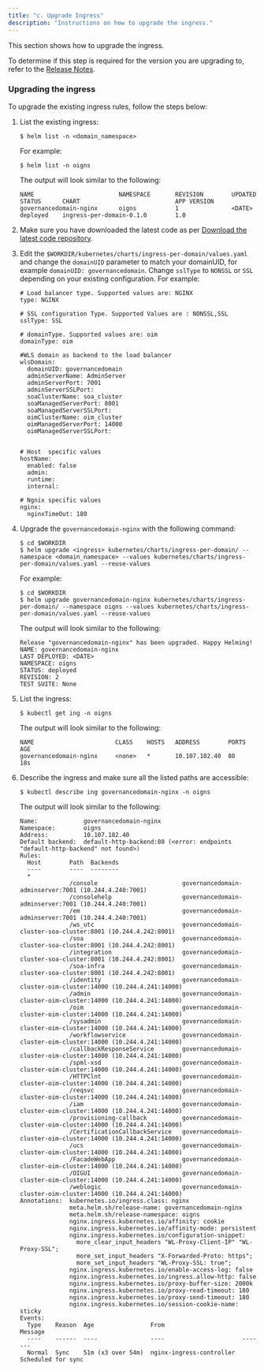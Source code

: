 ```yaml
---
title: "c. Upgrade Ingress"
description: "Instructions on how to upgrade the ingress."
---
```


This section shows how to upgrade the ingress.

To determine if this step is required for the version you are upgrading to, refer to the [Release Notes](../../release-notes).


### Upgrading the ingress

To upgrade the existing ingress rules, follow the steps below:

1. List the existing ingress:

   ```
   $ helm list -n <domain_namespace>
   ```
   
   For example:
   
   ```
   $ helm list -n oigns
   ```
   
   The output will look similar to the following:
   
   ```
   NAME                        NAMESPACE       REVISION        UPDATED    STATUS      CHART                           APP VERSION
   governancedomain-nginx      oigns           1               <DATE>     deployed    ingress-per-domain-0.1.0        1.0
   ```

1. Make sure you have downloaded the latest code as per [Download the latest code repository](../patch-an-image/#download-the-latest-code-repository).

1. Edit the `$WORKDIR/kubernetes/charts/ingress-per-domain/values.yaml` and change the `domainUID` parameter to match your domainUID, for example `domainUID: governancedomain`. Change `sslType` to `NONSSL` or `SSL` depending on your existing configuration. For example:

   ```
   # Load balancer type. Supported values are: NGINX
   type: NGINX

   # SSL configuration Type. Supported Values are : NONSSL,SSL
   sslType: SSL

   # domainType. Supported values are: oim
   domainType: oim

   #WLS domain as backend to the load balancer
   wlsDomain:
     domainUID: governancedomain
     adminServerName: AdminServer
     adminServerPort: 7001
     adminServerSSLPort:
     soaClusterName: soa_cluster
     soaManagedServerPort: 8001
     soaManagedServerSSLPort:
     oimClusterName: oim_cluster
     oimManagedServerPort: 14000
     oimManagedServerSSLPort:


   # Host  specific values
   hostName:
     enabled: false
     admin:
     runtime:
     internal:

   # Ngnix specific values
   nginx:
     nginxTimeOut: 180
   ```

1. Upgrade the `governancedomain-nginx` with the following command:

   ```
   $ cd $WORKDIR
   $ helm upgrade <ingress> kubernetes/charts/ingress-per-domain/ --namespace <domain_namespace> --values kubernetes/charts/ingress-per-domain/values.yaml --reuse-values
   ```
   
   For example:
   
   ```
   $ cd $WORKDIR
   $ helm upgrade governancedomain-nginx kubernetes/charts/ingress-per-domain/ --namespace oigns --values kubernetes/charts/ingress-per-domain/values.yaml --reuse-values
   ```
   
   The output will look similar to the following:
   
   ```
   Release "governancedomain-nginx" has been upgraded. Happy Helming!
   NAME: governancedomain-nginx
   LAST DEPLOYED: <DATE>
   NAMESPACE: oigns
   STATUS: deployed
   REVISION: 2
   TEST SUITE: None
   ```


1. List the ingress:

   ```
   $ kubectl get ing -n oigns
   ```
   
   The output will look similar to the following:
   
   ```
   NAME                       CLASS    HOSTS   ADDRESS        PORTS   AGE
   governancedomain-nginx     <none>   *       10.107.182.40  80      18s
   ```

1. Describe the ingress and make sure all the listed paths are accessible:

   ```
   $ kubectl describe ing governancedomain-nginx -n oigns
   ```
   
   The output will look similar to the following:
   
   ```
   Name:             governancedomain-nginx
   Namespace:        oigns
   Address:          10.107.182.40
   Default backend:  default-http-backend:80 (<error: endpoints "default-http-backend" not found>)
   Rules:
     Host        Path  Backends
     ----        ----  --------
     *
                 /console                        governancedomain-adminserver:7001 (10.244.4.240:7001)
                 /consolehelp                    governancedomain-adminserver:7001 (10.244.4.240:7001)
                 /em                             governancedomain-adminserver:7001 (10.244.4.240:7001)
                 /ws_utc                         governancedomain-cluster-soa-cluster:8001 (10.244.4.242:8001)
                 /soa                            governancedomain-cluster-soa-cluster:8001 (10.244.4.242:8001)
                 /integration                    governancedomain-cluster-soa-cluster:8001 (10.244.4.242:8001)
                 /soa-infra                      governancedomain-cluster-soa-cluster:8001 (10.244.4.242:8001)
                 /identity                       governancedomain-cluster-oim-cluster:14000 (10.244.4.241:14000)
                 /admin                          governancedomain-cluster-oim-cluster:14000 (10.244.4.241:14000)
                 /oim                            governancedomain-cluster-oim-cluster:14000 (10.244.4.241:14000)
                 /sysadmin                       governancedomain-cluster-oim-cluster:14000 (10.244.4.241:14000)
                 /workflowservice                governancedomain-cluster-oim-cluster:14000 (10.244.4.241:14000)
                 /callbackResponseService        governancedomain-cluster-oim-cluster:14000 (10.244.4.241:14000)
                 /spml-xsd                       governancedomain-cluster-oim-cluster:14000 (10.244.4.241:14000)
                 /HTTPClnt                       governancedomain-cluster-oim-cluster:14000 (10.244.4.241:14000)
                 /reqsvc                         governancedomain-cluster-oim-cluster:14000 (10.244.4.241:14000)
                 /iam                            governancedomain-cluster-oim-cluster:14000 (10.244.4.241:14000)
                 /provisioning-callback          governancedomain-cluster-oim-cluster:14000 (10.244.4.241:14000)
                 /CertificationCallbackService   governancedomain-cluster-oim-cluster:14000 (10.244.4.241:14000)
                 /ucs                            governancedomain-cluster-oim-cluster:14000 (10.244.4.241:14000)
                 /FacadeWebApp                   governancedomain-cluster-oim-cluster:14000 (10.244.4.241:14000)
                 /OIGUI                          governancedomain-cluster-oim-cluster:14000 (10.244.4.241:14000)
                 /weblogic                       governancedomain-cluster-oim-cluster:14000 (10.244.4.241:14000)
   Annotations:  kubernetes.io/ingress.class: nginx
                 meta.helm.sh/release-name: governancedomain-nginx
                 meta.helm.sh/release-namespace: oigns
                 nginx.ingress.kubernetes.io/affinity: cookie
                 nginx.ingress.kubernetes.io/affinity-mode: persistent
                 nginx.ingress.kubernetes.io/configuration-snippet:
                   more_clear_input_headers "WL-Proxy-Client-IP" "WL-Proxy-SSL";
                   more_set_input_headers "X-Forwarded-Proto: https";
                   more_set_input_headers "WL-Proxy-SSL: true";
                 nginx.ingress.kubernetes.io/enable-access-log: false
                 nginx.ingress.kubernetes.io/ingress.allow-http: false
                 nginx.ingress.kubernetes.io/proxy-buffer-size: 2000k
                 nginx.ingress.kubernetes.io/proxy-read-timeout: 180
                 nginx.ingress.kubernetes.io/proxy-send-timeout: 180
                 nginx.ingress.kubernetes.io/session-cookie-name: sticky
   Events:
     Type    Reason  Age                From                      Message
     ----    ------  ----               ----                      -------
     Normal  Sync    51m (x3 over 54m)  nginx-ingress-controller  Scheduled for sync
   ```   